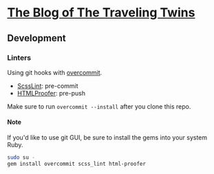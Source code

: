 # [The Blog of The Traveling Twins](http://blog.ttwns.tw)

## Development

### Linters

Using git hooks with [overcommit](https://github.com/brigade/overcommit).

* [ScssLint](https://github.com/brigade/scss-lint): pre-commit
* [HTMLProofer](https://github.com/gjtorikian/html-proofer): pre-push

Make sure to run `overcommit --install` after you clone this repo.

#### Note

If you'd like to use git GUI, be sure to install the gems into your system Ruby.

```sh
sudo su -
gem install overcommit scss_lint html-proofer
```
